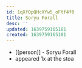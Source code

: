 ```yaml
---
id: 1qXfQpQHcXYw5_oFtf4f0
title: Soryu Forall
desc: ''
updated: 1639759165181
created: 1639759165181
---
```



- [[person]] - Soryu Forall
- appeared 1x at the stoa
